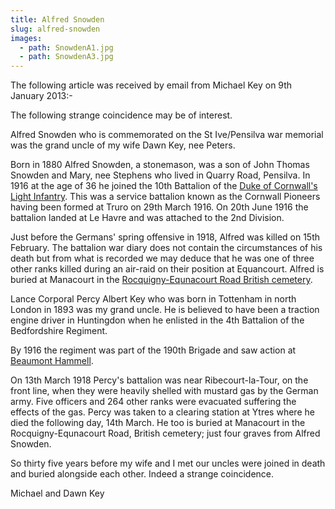 ```yaml
---
title: Alfred Snowden
slug: alfred-snowden
images:
  - path: SnowdenA1.jpg
  - path: SnowdenA3.jpg
---
```


The following article was received by email from Michael Key on 9th January 2013:-

The following strange coincidence may be of interest.

Alfred Snowden who is commemorated on the St Ive/Pensilva war memorial was the grand uncle of my wife Dawn Key, nee Peters.

Born in 1880 Alfred Snowden, a stonemason, was a son of John Thomas Snowden and Mary, nee Stephens who lived in Quarry Road, Pensilva. In 1916 at the age of 36 he joined the 10th Battalion of the [Duke of Cornwall's Light Infantry](http://www.1914-1918.net/dcli.htm). This was a service battalion known as the Cornwall Pioneers having been formed at Truro on 29th March 1916. On 20th June 1916 the battalion landed at Le Havre and was attached to the 2nd Division.

Just before the Germans' spring offensive in 1918, Alfred was killed on 15th February. The battalion war diary does not contain the circumstances of his death but from what is recorded we may deduce that he was one of three other ranks killed during an air-raid on their position at Equancourt. Alfred is buried at Manacourt in the [Rocquigny-Equnacourt Road British cemetery](http://www.cwgc.org/find-a-cemetery/cemetery/2000081/ROCQUIGNY-EQUANCOURT%20ROAD%20BRITISH%20CEMETERY,%20MANANCOURT).

Lance Corporal Percy Albert Key who was born in Tottenham in north London in 1893 was my grand uncle. He is believed to have been a traction engine driver in Huntingdon when he enlisted in the 4th Battalion of the Bedfordshire Regiment.

By 1916 the regiment was part of the 190th Brigade and saw action at [Beaumont Hammell](http://www.ww1battlefields.co.uk/somme/beaumont.html).

On 13th March 1918 Percy's battalion was near Ribecourt-la-Tour, on the front line, when they were heavily shelled with mustard gas by the German army. Five officers and 264 other ranks were evacuated suffering the effects of the gas. Percy was taken to a clearing station at Ytres where he died the following day, 14th March. He too is buried at Manacourt in the Rocquigny-Equnacourt Road, British cemetery; just four graves from Alfred Snowden.

So thirty five years before my wife and I met our uncles were joined in death and buried alongside each other. Indeed a strange coincidence.

Michael and Dawn Key
